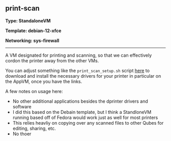 ## print-scan 
**Type: StandaloneVM**

**Template: debian-12-xfce**

**Networking: sys-firewall**

-----

A VM designated for printing and scanning, so that we can effectively cordon the printer away from the other VMs.

You can adjust something like the `print_scan_setup.sh` script [here](https://github.com/RooneyMcNibNug/QubesOS-env/blob/main/print-scan/print_scan_setup.sh) to download and install the necessary drivers for your printer in particular on the AppVM, once you have the links.

A few notes on usage here:

- No other additional applications besides the dprinter drivers and software
- I did this based on the Debain template, but I think a StandloneVM running based off of Fedora would work just as well for most printers 
- This relies heavliy on copying over any scanned files to other Qubes for editing, sharing, etc.
- No thoer

